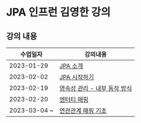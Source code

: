 # JPA 인프런 김영한 강의 
## 강의 내용

|수업일자|강의내용|
|---|---|
|2023-01-29|<A href = "https://github.com/chaerlo127/spring-jpa/blob/main/notes/2023-01-29.md"> JPA 소개 </A>|
|2023-02-02|<A href = "https://github.com/chaerlo127/spring-jpa/blob/main/notes/2023-02-02.md"> JPA 시작하기 </A>|
|2023-02-19|<A href = "https://github.com/chaerlo127/spring-jpa/blob/main/notes/2023-02-19.md"> 영속성 관리 - 내부 동작 방식 </A>|
|2023-02-20|<A href = "https://github.com/chaerlo127/spring-jpa/blob/main/notes/2023-02-20.md"> 엔터티 매핑 </A>|
|2023-03-04 ~ |<A href = "https://github.com/chaerlo127/spring-jpa/blob/main/notes/2023-03-04.md"> 연관관계 매핑 기초 </A>|

